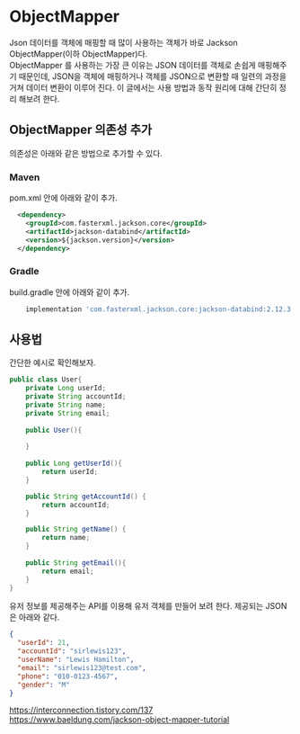 # ObjectMapper

Json 데이터를 객체에 매핑할 때 많이 사용하는 객체가 바로 Jackson ObjectMapper(이하 ObjectMapper)다.  
ObjectMapper 를 사용하는 가장 큰 이유는 JSON 데이터를 객체로 손쉽게 매핑해주기 때문인데, JSON을 객체에 매핑하거나 객체를 JSON으로 변환할 때
일련의 과정을 거쳐 데이터 변환이 이루어 진다. 이 글에서는 사용 방법과 동작 원리에 대해 간단히 정리 해보려 한다.

## ObjectMapper 의존성 추가
의존성은 아래와 같은 방법으로 추가할 수 있다.

### Maven
pom.xml 안에 아래와 같이 추가.
```xml
  <dependency>
    <groupId>com.fasterxml.jackson.core</groupId>
    <artifactId>jackson-databind</artifactId>
    <version>${jackson.version}</version>
  </dependency>
```
### Gradle
build.gradle 안에 아래와 같이 추가.
```groovy
    implementation 'com.fasterxml.jackson.core:jackson-databind:2.12.3'
```

## 사용법
간단한 예시로 확인해보자.
```java
public class User{
    private Long userId;
    private String accountId;
    private String name;
    private String email;
    
    public User(){
        
    }
    
    public Long getUserId(){
        return userId;
    }

    public String getAccountId() {
        return accountId;
    }

    public String getName() {
        return name;
    }
    
    public String getEmail(){
        return email;
    }
}
```
유저 정보를 제공해주는 API를 이용해 유저 객체를 만들어 보려 한다. 제공되는 JSON 은 아래와 같다.

```json
{
  "userId": 21,
  "accountId": "sirlewis123",
  "userName": "Lewis Hamilton",
  "email": "sirlewis123@test.com",
  "phone": "010-0123-4567",
  "gender": "M"
}

```

https://interconnection.tistory.com/137  
https://www.baeldung.com/jackson-object-mapper-tutorial  